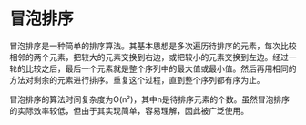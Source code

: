 # 冒泡排序
冒泡排序是一种简单的排序算法。其基本思想是多次遍历待排序的元素，每次比较相邻的两个元素，把较大的元素交换到右边，或把较小的元素交换到左边。经过一轮的比较之后，最后一个元素就是整个序列中的最大值或最小值。然后再用相同的方法对剩余的元素进行排序。重复这个过程，直到整个序列都有序为止。

冒泡排序的算法时间复杂度为O(n²)，其中n是待排序元素的个数。虽然冒泡排序的实际效率较低，但由于其实现简单，容易理解，因此被广泛使用。 
